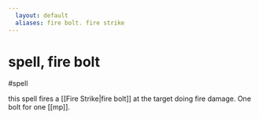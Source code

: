 ```yaml
---
  layout: default
  aliases: fire bolt. fire strike
---
```


# spell, fire bolt

#spell

this spell fires a [[Fire Strike|fire bolt]] at the target doing fire damage. One bolt for one [[mp]].

